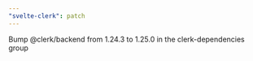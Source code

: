 ```yaml
---
"svelte-clerk": patch
---
```


Bump @clerk/backend from 1.24.3 to 1.25.0 in the clerk-dependencies group

